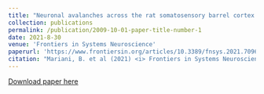 ```yaml
---
title: "Neuronal avalanches across the rat somatosensory barrel cortex and the effect of single whisker stimulation"
collection: publications
permalink: /publication/2009-10-01-paper-title-number-1
date: 2021-8-30
venue: 'Frontiers in Systems Neuroscience'
paperurl: 'https://www.frontiersin.org/articles/10.3389/fnsys.2021.709677/full'
citation: "Mariani, B. et al (2021) <i> Frontiers in Systems Neuroscience. </i>"
---
```


[Download paper here](https://github.com/benedetta-mariani/benedetta-mariani.github.io/blob/master/files/fnsys-15-709677.pdf)


